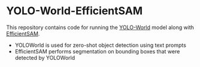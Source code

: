 # YOLO-World-EfficientSAM
This repository contains code for running the [YOLO-World](https://github.com/AILab-CVC/YOLO-World) model along with [EfficientSAM](https://github.com/yformer/EfficientSAM).
* YOLOWorld is used for zero-shot object detection using text prompts
* EfficientSAM performs segmentation on bounding boxes that were detected by YOLOWorld
